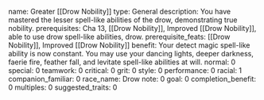 name: Greater [[Drow Nobility]]
type: General
description: You have mastered the lesser spell-like abilities of the drow, demonstrating true nobility.
prerequisites: Cha 13, [[Drow Nobility]], Improved [[Drow Nobility]], able to use drow spell-like abilities, drow.
prerequisite_feats: [[Drow Nobility]], Improved [[Drow Nobility]]
benefit: Your detect magic spell-like ability is now constant. You may use your dancing lights, deeper darkness, faerie fire, feather fall, and levitate spell-like abilities at will.
normal: 0
special: 0
teamwork: 0
critical: 0
grit: 0
style: 0
performance: 0
racial: 1
companion_familiar: 0
race_name: Drow
note: 0
goal: 0
completion_benefit: 0
multiples: 0
suggested_traits: 0

